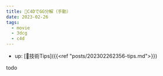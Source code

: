 ```yaml
---
title: 📝C4DでGG分解（手動）
date: 2023-02-26
tags:
  - movie
  - 3dcg
  - c4d
---
```


- up: [📝技術Tips]({{<ref "posts/202302262356-tips.md">}})

todo